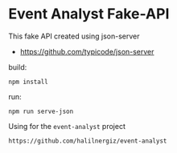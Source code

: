 # Event Analyst Fake-API

This fake API created using json-server 
- https://github.com/typicode/json-server


build: 
```
npm install
```

run:
```
npm run serve-json
```

Using for the `event-analyst` project  
```
https://github.com/halilnergiz/event-analyst
```